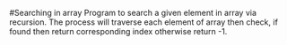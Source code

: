 #Searching in array
Program to search a given element in array via recursion.
The process will traverse each element of array then check, if found then return corresponding index otherwise return -1.
